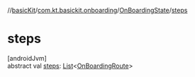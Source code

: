 //[basicKit](../../../index.md)/[com.kt.basickit.onboarding](../index.md)/[OnBoardingState](index.md)/[steps](steps.md)

# steps

[androidJvm]\
abstract val [steps](steps.md): [List](https://kotlinlang.org/api/latest/jvm/stdlib/kotlin.collections/-list/index.html)&lt;[OnBoardingRoute](../-on-boarding-route/index.md)&gt;
